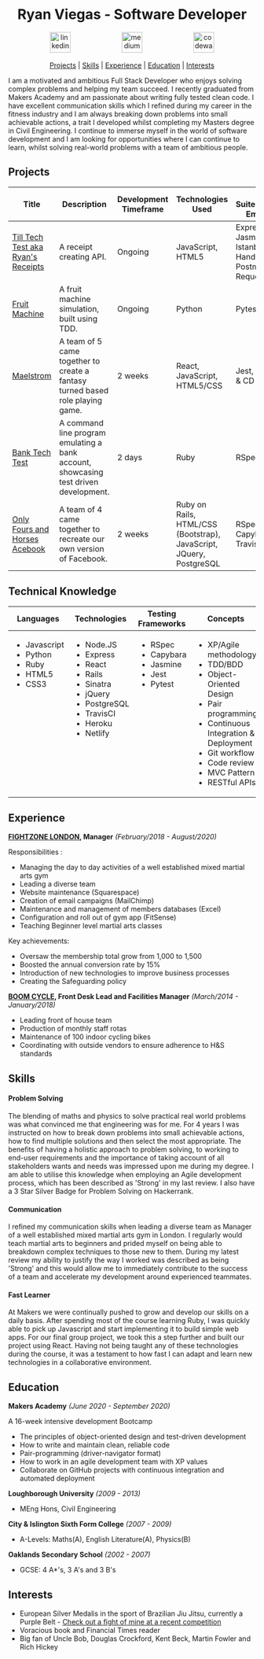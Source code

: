 <h1 align="center">Ryan Viegas - Software Developer</h1>

<p align="center">
 
<a href="https://www.linkedin.com/in/ryan-viegas-115002195/">
<img src="https://www.iconfinder.com/data/icons/free-social-icons/67/linkedin_circle_color-512.png" alt="linkedin" hspace="50" height="42" width="42"></a>

<a href="https://www.hackerrank.com/rjkviegas">
<img src="https://res-1.cloudinary.com/crunchbase-production/image/upload/c_lpad,h_170,w_170,f_auto,b_white,q_auto:eco/lqlkg85sw4sgmp2xvznh" alt="medium" hspace="50" height="42" width="42"></a>

<a href="https://www.codewars.com/users/rjkviegas/">
<img src="https://gitlab.com/uploads/-/system/project/avatar/12144548/codewars-logo.png" alt="codewars" hspace="50" height="42" width="42"></a></p>

 <div align="center">
 
[Projects](#projects) |
[Skills](#skills) |
[Experience](#experience) |
[Education](#education) |
[Interests](#interests)

</div>

<p>I am a motivated and ambitious Full Stack Developer who enjoys solving complex problems and helping my team succeed. I recently graduated from Makers Academy and am passionate about writing fully tested clean code. I have excellent communication skills which I refined during my career in the fitness industry and I am always breaking down problems into small achievable actions, a trait I developed whilst completing my Masters degree in Civil Engineering. I continue to immerse myself in the world of software development and I am looking for opportunities where I can continue to learn, whilst solving real-world problems with a team of ambitious people.</p>

## Projects
| Title | Description | Development Timeframe | Technologies Used | Test Suites/CIs/CDs Employed | Deployment |
|--|--|--|--|--|--|
| [Till Tech Test aka Ryan's Receipts](https://github.com/rjkviegas/till-tech-test) | A receipt creating API. | Ongoing | JavaScript, HTML5 | Express, Jasmine, Istanbul, Handlebars, Postman-Request| N/A |
| [Fruit Machine](https://github.com/rjkviegas/fruit-machine) | A fruit machine simulation, built using TDD. | Ongoing | Python | Pytest| N/A |
| [Maelstrom](https://github.com/rjkviegas/Maelstrom)| A team of 5 came together to create a fantasy turned based role playing game.| 2 weeks| React, JavaScript, HTML5/CSS| Jest, Travis CI & CD |[Netlify Deployment](https://maelstrom-rpg.netlify.app/)|
| [Bank Tech Test](https://github.com/rjkviegas/bank-tech-test) | A command line program emulating a bank account, showcasing test driven development. | 2 days | Ruby | RSpec| N/A |
| [Only Fours and Horses Acebook](https://github.com/rjkviegas/acebook-onlyfoursandhorses)| A team of 4 came together to recreate our own version of Facebook.| 2 weeks | Ruby on Rails, HTML/CSS (Bootstrap), JavaScript, JQuery, PostgreSQL| RSpec, Capybara, Travis CI & CD | [Heroku deployment](http://intense-scrubland-58731.herokuapp.com)|

## Technical Knowledge

<table>
  <thead>
    <tr>
      <th>Languages</th>
      <th>Technologies</th>
      <th>Testing Frameworks</th>
      <th>Concepts</th>
      <th>Tools</th>
    </tr>
  </thead>
  <tbody>
    <tr>
      <td style="vertical-align: top">
        <ul>
          <li>Javascript</li>
          <li>Python</li>
          <li>Ruby</li>
          <li>HTML5</li>
          <li>CSS3</li>
        </ul>
      </td>
      <td style="vertical-align: top">
        <ul>
          <li>Node.JS</li>
          <li>Express</li>
          <li>React</li>
          <li>Rails</li>
          <li>Sinatra</li>
          <li>jQuery</li>
          <li>PostgreSQL</li>
          <li>TravisCI</li>
          <li>Heroku</li>
          <li>Netlify</li>
        </ul>
      </td>
      <td style="vertical-align: top">
        <ul>
          <li>RSpec</li>
          <li>Capybara</li>
          <li>Jasmine</li>
          <li>Jest</li>
          <li>Pytest</li>
        </ul>
      </td>
      <td style="vertical-align: top">
        <ul>
          <li>XP/Agile methodology</li>
          <li>TDD/BDD</li>
          <li>Object-Oriented Design</li>
          <li>Pair programming</li>
          <li>Continuous Integration & Deployment</li>
          <li>Git workflow</li>
          <li>Code review</li>
          <li>MVC Pattern</li>
          <li>RESTful APIs</li>
        </ul>
      </td>
      <td style="vertical-align: top">
        <ul>
          <li>VSCode</li>
          <li>Git</li>
          <li>OSX</li>
          <li>WSL2</li>
        </ul>
      </td>
    </tr>
  </tbody>
</table>


## Experience

**[FIGHTZONE LONDON](https://www.fightzonelondon.co.uk/), Manager**
_(February/2018 - August/2020)_

Responsibilities :

- Managing the day to day activities of a well established mixed martial arts gym
- Leading a diverse team
- Website maintenance (Squarespace)
- Creation of email campaigns (MailChimp)
- Maintenance and management of members databases (Excel)
- Configuration and roll out of gym app (FitSense)
- Teaching Beginner level martial arts classes


Key achievements:

- Oversaw the membership total grow from 1,000 to 1,500
- Boosted the annual conversion rate by 15%
- Introduction of new technologies to improve business processes
- Creating the Safeguarding policy

**[BOOM CYCLE](https://www.boomcycle.co.uk/), Front Desk Lead and Facilities Manager**
_(March/2014 - January/2018)_

- Leading front of house team
- Production of monthly staff rotas 
- Maintenance of 100 indoor cycling bikes
- Coordinating with outside vendors to ensure adherence to H&S standards

## Skills

#### Problem Solving

The blending of maths and physics to solve practical real world problems was what convinced me that engineering was for me. For 4 years I was instructed on how to break down problems into small achievable actions, how to find multiple solutions and then select the most appropriate. The benefits of having a holistic approach to problem solving, to working to end-user requirements and the importance of taking account of all stakeholders wants and needs was impressed upon me during my degree. I am able to utilise this knowledge when employing an Agile development process, which has been described as 'Strong' in my last review. I also have a 3 Star Silver Badge for Problem Solving on Hackerrank.

#### Communication

I refined my communication skills when leading a diverse team as Manager of a well established mixed martial arts gym in London. I regularly would teach martial arts to beginners and prided myself on being able to breakdown complex techniques to those new to them. During my latest review my ability to justify the way I worked was described as being 'Strong' and this would allow me to immediately contribute to the success of a team and accelerate my development around experienced teammates.

#### Fast Learner
At Makers we were continually pushed to grow and develop our skills on a daily basis. After spending most of the course learning Ruby, I was quickly able to pick up Javascript and start implementing it to build simple web apps. For our final group project, we took this a step further and built our project using React. Having not being taught any of these technologies during the course, it was a testament to how fast I can adapt and learn new technologies in a collaborative environment.

## Education

**Makers Academy**
_(June 2020 - September 2020)_

A 16-week intensive development Bootcamp

- The principles of object-oriented design and test-driven development
- How to write and maintain clean, reliable code
- Pair-programming (driver-navigator format)
- How to work in an agile development team with XP values
- Collaborate on GitHub projects with continuous integration and automated deployment

**Loughborough University**
_(2009 - 2013)_ 
- MEng Hons, Civil Engineering

**City & Islington Sixth Form College**
_(2007 - 2009)_ 
- A-Levels: Maths(A), English Literature(A), Physics(B)

**Oaklands Secondary School**
_(2002 - 2007)_ 
- GCSE: 4 A*'s, 3 A's and 3 B's

## Interests
* European Silver Medalis in the sport of Brazilian Jiu Jitsu, currently a Purple Belt - [Check out a fight of mine at a recent competition](https://www.youtube.com/watch?v=HnCic_9FHy8)
* Voracious book and Financial Times reader
* Big fan of Uncle Bob, Douglas Crockford, Kent Beck, Martin Fowler and Rich Hickey
